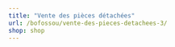 ```yaml
---
title: "Vente des pièces détachées"
url: /bofossou/vente-des-pieces-detachees-3/
shop: shop
---
```

